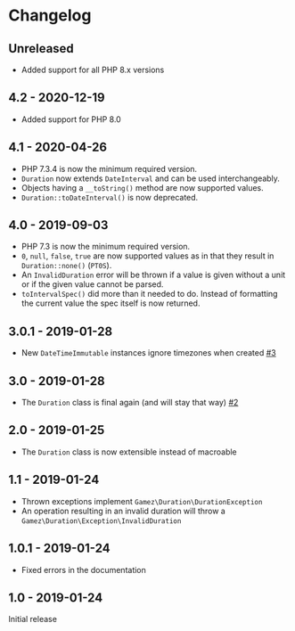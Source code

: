# Changelog

## Unreleased

* Added support for all PHP 8.x versions

## 4.2 - 2020-12-19

* Added support for PHP 8.0

## 4.1 - 2020-04-26

* PHP 7.3.4 is now the minimum required version.
* `Duration` now extends `DateInterval` and can be used interchangeably.
* Objects having a `__toString()` method are now supported values.
* `Duration::toDateInterval()` is now deprecated.

## 4.0 - 2019-09-03

* PHP 7.3 is now the minimum required version.
* `0`, `null`, `false`, `true` are now supported values as in that they result in `Duration::none()` (`PT0S`).
* An `InvalidDuration` error will be thrown if a value is given without a unit or if the given value cannot be parsed. 
* `toIntervalSpec()` did more than it needed to do. Instead of formatting the current value the spec itself is now returned.

## 3.0.1 - 2019-01-28

* New `DateTimeImmutable` instances ignore timezones when created [#3](https://github.com/jeromegamez/duration-php/issues/3)

## 3.0 - 2019-01-28

* The `Duration` class is final again (and will stay that way) [#2](https://github.com/jeromegamez/duration-php/issues/2)

## 2.0 - 2019-01-25

* The `Duration` class is now extensible instead of macroable

## 1.1 - 2019-01-24

* Thrown exceptions implement `Gamez\Duration\DurationException`
* An operation resulting in an invalid duration will throw a `Gamez\Duration\Exception\InvalidDuration`

## 1.0.1 - 2019-01-24

* Fixed errors in the documentation

## 1.0 - 2019-01-24

Initial release
